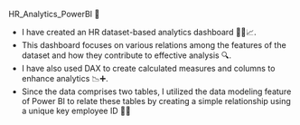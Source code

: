 HR_Analytics_PowerBI 💼
* I have created an HR dataset-based analytics dashboard 🧑‍💼📈.
* This dashboard focuses on various relations among the features of the dataset and how they contribute to effective analysis 🔍.
* I have also used DAX to create calculated measures and columns to enhance analytics 📉➕.
* Since the data comprises two tables, I utilized the data modeling feature of Power BI to relate these tables by creating a simple relationship using a unique key employee ID 🔗🆔
